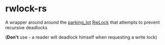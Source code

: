 # rwlock-rs

A wrapper around around the [parking_lot](https://crates.io/crates/parking_lot) [RwLock](https://docs.rs/parking_lot/latest/parking_lot/type.RwLock.html) that attempts to prevent recursive deadlocks

(**Don't** use - a reader will deadlock himself when requesting a write lock)
